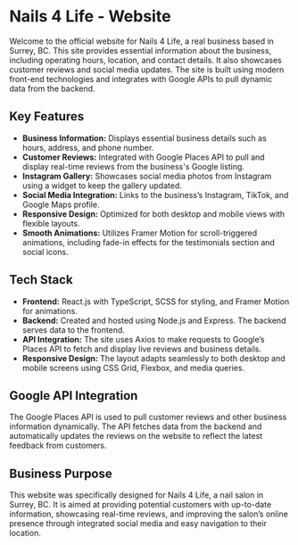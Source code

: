 # Nails 4 Life - Website

Welcome to the official website for Nails 4 Life, a real business based in Surrey, BC. This site provides essential information about the business, including operating hours, location, and contact details. It also showcases customer reviews and social media updates. The site is built using modern front-end technologies and integrates with Google APIs to pull dynamic data from the backend.

## Key Features

- **Business Information:** Displays essential business details such as hours, address, and phone number.
- **Customer Reviews:** Integrated with Google Places API to pull and display real-time reviews from the business's Google listing.
- **Instagram Gallery:** Showcases social media photos from Instagram using a widget to keep the gallery updated.
- **Social Media Integration:** Links to the business’s Instagram, TikTok, and Google Maps profile.
- **Responsive Design:** Optimized for both desktop and mobile views with flexible layouts.
- **Smooth Animations:** Utilizes Framer Motion for scroll-triggered animations, including fade-in effects for the testimonials section and social icons.

## Tech Stack

- **Frontend:** React.js with TypeScript, SCSS for styling, and Framer Motion for animations.
- **Backend:** Created and hosted using Node.js and Express. The backend serves data to the frontend.
- **API Integration:** The site uses Axios to make requests to Google’s Places API to fetch and display live reviews and business details.
- **Responsive Design:** The layout adapts seamlessly to both desktop and mobile screens using CSS Grid, Flexbox, and media queries.

## Google API Integration

The Google Places API is used to pull customer reviews and other business information dynamically. The API fetches data from the backend and automatically updates the reviews on the website to reflect the latest feedback from customers.

## Business Purpose

This website was specifically designed for Nails 4 Life, a nail salon in Surrey, BC. It is aimed at providing potential customers with up-to-date information, showcasing real-time reviews, and improving the salon’s online presence through integrated social media and easy navigation to their location.
